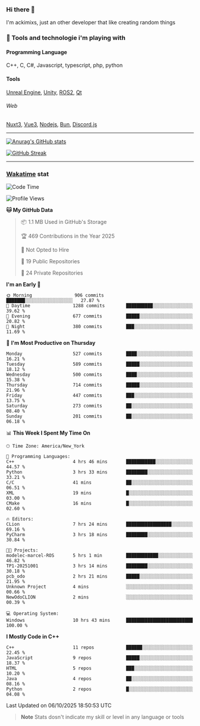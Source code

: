 ### Hi there 👋

I'm ackimixs, just an other developer that like creating random things

### 🧰 Tools and technologie i'm playing with

#### Programming Language
C++, C, C#, Javascript, typescript, php, python

#### Tools
[Unreal Engine](https://www.unrealengine.com), [Unity](https://unity.com/), [ROS2](https://ros.org/), [Qt](https://www.qt.io/)

###### Web
[Nuxt3](https://nuxt.com/), [Vue3](https://vuejs.org/), [Nodejs](https://nodejs.org), [Bun](https://bun.sh/), [Discord.js](https://discord.js.org/)

---

[![Anurag's GitHub stats](https://github-readme-stats.vercel.app/api?username=ackimixs&show_icons=true&theme=github_dark&count_private=true)](https://github.com/anuraghazra/github-readme-stats)

[![GitHub Streak](https://github-readme-streak-stats.herokuapp.com?user=Ackimixs&theme=github-dark-blue&date_format=j%20M%5B%20Y%5D&mode=weekly)](https://git.io/streak-stats)

---
 
 ### [Wakatime](https://wakatime.com/) stat

<!--START_SECTION:waka-->
![Code Time](http://img.shields.io/badge/Code%20Time-1%2C734%20hrs%2058%20mins-blue)

![Profile Views](http://img.shields.io/badge/Profile%20Views-0-blue)

**🐱 My GitHub Data** 

> 📦 1.1 MB Used in GitHub's Storage 
 > 
> 🏆 469 Contributions in the Year 2025
 > 
> 🚫 Not Opted to Hire
 > 
> 📜 19 Public Repositories 
 > 
> 🔑 24 Private Repositories 
 > 
**I'm an Early 🐤** 

```text
🌞 Morning                906 commits         ███████░░░░░░░░░░░░░░░░░░   27.87 % 
🌆 Daytime                1288 commits        ██████████░░░░░░░░░░░░░░░   39.62 % 
🌃 Evening                677 commits         █████░░░░░░░░░░░░░░░░░░░░   20.82 % 
🌙 Night                  380 commits         ███░░░░░░░░░░░░░░░░░░░░░░   11.69 % 
```
📅 **I'm Most Productive on Thursday** 

```text
Monday                   527 commits         ████░░░░░░░░░░░░░░░░░░░░░   16.21 % 
Tuesday                  589 commits         █████░░░░░░░░░░░░░░░░░░░░   18.12 % 
Wednesday                500 commits         ████░░░░░░░░░░░░░░░░░░░░░   15.38 % 
Thursday                 714 commits         █████░░░░░░░░░░░░░░░░░░░░   21.96 % 
Friday                   447 commits         ███░░░░░░░░░░░░░░░░░░░░░░   13.75 % 
Saturday                 273 commits         ██░░░░░░░░░░░░░░░░░░░░░░░   08.40 % 
Sunday                   201 commits         ██░░░░░░░░░░░░░░░░░░░░░░░   06.18 % 
```


📊 **This Week I Spent My Time On** 

```text
🕑︎ Time Zone: America/New_York

💬 Programming Languages: 
C++                      4 hrs 46 mins       ███████████░░░░░░░░░░░░░░   44.57 % 
Python                   3 hrs 33 mins       ████████░░░░░░░░░░░░░░░░░   33.21 % 
C/C                      41 mins             ██░░░░░░░░░░░░░░░░░░░░░░░   06.51 % 
XML                      19 mins             █░░░░░░░░░░░░░░░░░░░░░░░░   03.00 % 
CMake                    16 mins             █░░░░░░░░░░░░░░░░░░░░░░░░   02.60 % 

🔥 Editors: 
CLion                    7 hrs 24 mins       █████████████████░░░░░░░░   69.16 % 
PyCharm                  3 hrs 18 mins       ████████░░░░░░░░░░░░░░░░░   30.84 % 

🐱‍💻 Projects: 
modelec-marcel-ROS       5 hrs 1 min         ████████████░░░░░░░░░░░░░   46.82 % 
TP1-20251001             3 hrs 14 mins       ████████░░░░░░░░░░░░░░░░░   30.18 % 
pcb_odo                  2 hrs 21 mins       █████░░░░░░░░░░░░░░░░░░░░   21.95 % 
Unknown Project          4 mins              ░░░░░░░░░░░░░░░░░░░░░░░░░   00.66 % 
NewOdoCLION              2 mins              ░░░░░░░░░░░░░░░░░░░░░░░░░   00.39 % 

💻 Operating System: 
Windows                  10 hrs 43 mins      █████████████████████████   100.00 % 
```

**I Mostly Code in C++** 

```text
C++                      11 repos            ██████░░░░░░░░░░░░░░░░░░░   22.45 % 
JavaScript               9 repos             █████░░░░░░░░░░░░░░░░░░░░   18.37 % 
HTML                     5 repos             ███░░░░░░░░░░░░░░░░░░░░░░   10.20 % 
Java                     4 repos             ██░░░░░░░░░░░░░░░░░░░░░░░   08.16 % 
Python                   2 repos             █░░░░░░░░░░░░░░░░░░░░░░░░   04.08 % 
```




 Last Updated on 06/10/2025 18:50:53 UTC
<!--END_SECTION:waka-->

> **Note**
> Stats dosn't indicate my skill or level in any language or tools

